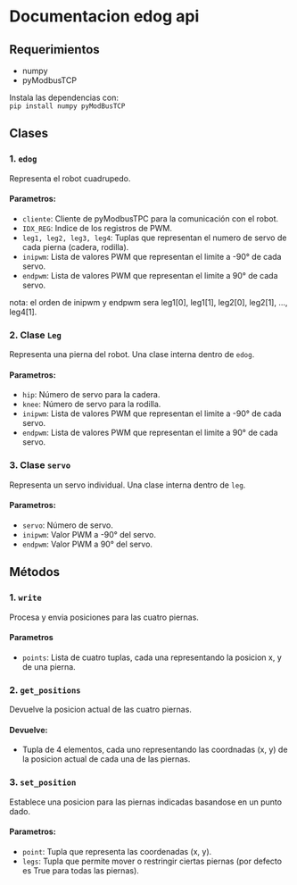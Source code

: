 # Documentacion edog api

## Requerimientos

- numpy
- pyModbusTCP

Instala las dependencias con: <br>
`pip install numpy pyModBusTCP`

## Clases

### 1. `edog`

Representa el robot cuadrupedo.

#### Parametros:

- `cliente`: Cliente de pyModbusTPC para la comunicación con el robot.
- `IDX_REG`: Indice de los registros de PWM.
- `leg1, leg2, leg3, leg4`: Tuplas que representan el numero de servo de cada pierna (cadera, rodilla).
- `inipwm`: Lista de valores PWM que representan el limite a -90° de cada servo.
- `endpwm`: Lista de valores PWM que representan el limite a 90° de cada servo.

nota: el orden de inipwm y endpwm sera leg1[0], leg1[1], leg2[0], leg2[1], ..., leg4[1].

### 2. Clase `Leg`

Representa una pierna del robot. Una clase interna dentro de `edog`.

#### Parametros:

- `hip`: Número de servo para la cadera.
- `knee`: Número de servo para la rodilla.
- `inipwm`: Lista de valores PWM que representan el limite a -90° de cada servo.
- `endpwm`: Lista de valores PWM que representan el limite a 90° de cada servo.

### 3. Clase `servo`

Representa un servo individual. Una clase interna dentro de `leg`.

#### Parametros:

- `servo`: Número de servo.
- `inipwm`: Valor PWM a -90° del servo.
- `endpwm`: Valor PWM a 90° del servo.

## Métodos

### 1. `write`

Procesa y envia posiciones para las cuatro piernas.

#### Parametros

- `points`: Lista de cuatro tuplas, cada una representando la posicion x, y de una pierna.

### 2. `get_positions`

Devuelve la posicion actual de las cuatro piernas.

#### Devuelve:

- Tupla de 4 elementos, cada uno representando las coordnadas (x, y) de la posicion actual de cada una de las piernas.

### 3. `set_position`

Establece una posicion para las piernas indicadas basandose en un punto dado.

#### Parametros:

- `point`: Tupla que representa las coordenadas (x, y).
- `legs`: Tupla que permite mover o restringir ciertas piernas (por defecto es True para todas las piernas).
